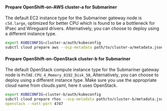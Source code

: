 #### Prepare OpenShift-on-AWS **cluster-a** for Submariner

<div class="notices note">
<p>The default EC2 instance type for the Submariner gateway node is <code>c5d.large</code>,
optimized for better CPU which is found to be a bottleneck for IPsec and Wireguard drivers.
Alternatively, you can choose to deploy using a different instance type.</p>
</div>

```bash
export KUBECONFIG=cluster-a/auth/kubeconfig
subctl cloud prepare aws --ocp-metadata path/to/cluster-a/metadata.json --natt-port 4747
```

#### Prepare OpenShift-on-OpenStack **cluster-b** for Submariner

<div class="notices note">
<p>The default OpenStack compute instance type for the Submariner gateway node is <code>PnTAE.CPU_4_Memory_8192_Disk_50</code>,
Alternatively, you can choose to deploy using a different instance type.
Make sure you use the appropriate cloud name from clouds.yaml, here it uses OpenStack.</p>
</div>

```bash
export KUBECONFIG=cluster-b/auth/kubeconfig
subctl cloud prepare rhos --ocp-metadata path/to/cluster-b/metadata.json --cloud-entry\
openstack --natt-port 4747
```
